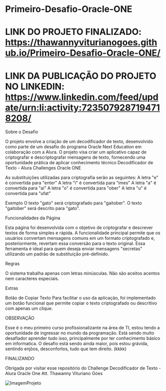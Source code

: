 # Primeiro-Desafio-Oracle-ONE
LINK DO PROJETO FINALIZADO:
https://thawannyviturianogoes.github.io/Primeiro-Desafio-Oracle-ONE/
===========================================================================
LINK DA PUBLICAÇÃO DO PROJETO NO LINKEDIN:
https://www.linkedin.com/feed/update/urn:li:activity:7235079287194718208/
===========================================================================
Sobre o Desafio

O projeto envolve a criação de um decodificador de texto, desenvolvido como parte de um desafio do programa Oracle Next Education em colaboração com a Alura. O projeto visa criar um aplicativo capaz de criptografar e descriptografar mensagens de texto, fornecendo uma oportunidade prática de aplicar conhecimento técnico
Decodificador de Texto - Alura Challenges Oracle ONE

As substituições utilizadas para criptografia serão as seguintes:
A letra "e" é convertida para "enter" A letra "i" é convertida para "imes" A letra "a" é convertida para "ai" A letra "o" é convertida para "ober" A letra "u" é convertida para "ufat"

Exemplo O texto "gato" será criptografado para "gaitober". O texto "gaitober" será descrito para "gato".

Funcionalidades da Página

Esta página foi desenvolvida com o objetivo de criptografar e descrever textos de forma simples e rápida. A funcionalidade principal permite que os usuários convertam mensagens comuns em um formato criptografado e, posteriormente, revertam essa conversão para o texto original. Essa ferramenta é ideal para quem deseja enviar mensagens "secretas" utilizando um padrão de substituição pré-definido.

Regras

O sistema trabalha apenas com letras minúsculas. Não são aceitos acentos nem caracteres especiais.

Extras

Botão de Copiar Texto Para facilitar o uso da aplicação, foi implementado um botão funcional que permite copiar o texto criptografado ou descritivo com apenas um clique.

OBSERVAÇÃO

Esse é o meu primeiro curso profissionalizante na área de TI, estou tendo a oportunidade de ingressar no mundo da programação.
Está sendo muito desafiador aprender tudo isso, principalmente por ter conhecimento básico em informatica.
O desafio está sendo ainda maior, pois estou grávida, sentindo enjôos, desconfortos, tudo que tem direito. (kkkk)

FINALIZANDO

Obrigada por visitar esse repositório do Challenge Decodificador de Texto - Alura Oracle One
Att.
Thawanny Vituriano Góes

![ImagemProjeto](https://github.com/user-attachments/assets/e3e80f94-adbf-4452-9e92-e7630774b316)

